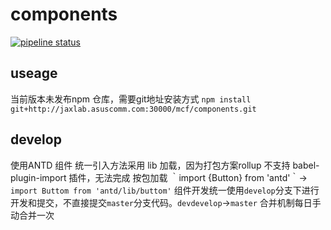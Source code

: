 # components

[![pipeline status](http://jaxlab.asuscomm.com:30000//mcf/components/badges/master/pipeline.svg)](http://jaxlab.asuscomm.com:30000/mcf/components/commits/master)

## useage

当前版本未发布npm 仓库，需要git地址安装方式
  `npm install git+http://jaxlab.asuscomm.com:30000/mcf/components.git`


## develop

  使用ANTD 组件 统一引入方法采用 lib 加载，因为打包方案rollup 不支持 babel-plugin-import 插件，无法完成 按包加载 ｀import {Button} from 'antd'｀-> `import Buttom from 'antd/lib/buttom'` 
  组件开发统一使用`develop`分支下进行开发和提交，不直接提交`master`分支代码。`devdevelop`->`master` 合并机制每日手动合并一次
